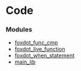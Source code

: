 Code
====

### Modules
- [foxdot_func_cmp](foxdot_func_cmp.md)
- [foxdot_live_function](foxdot_live_function.md)
- [foxdot_when_statement](foxdot_when_statement.md)
- [main_lib](main_lib.md)

